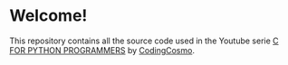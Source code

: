 # Welcome!

This repository contains all the source code used in the Youtube serie 
[C FOR PYTHON PROGRAMMERS](https://www.youtube.com/playlist?list=PLWjng7WYAtRs_2847HQnyS_Nyloix7Ck1) by [CodingCosmo](https://www.youtube.com/channel/UCGhXJzpdUSGKZ_cHBZtdLjg).